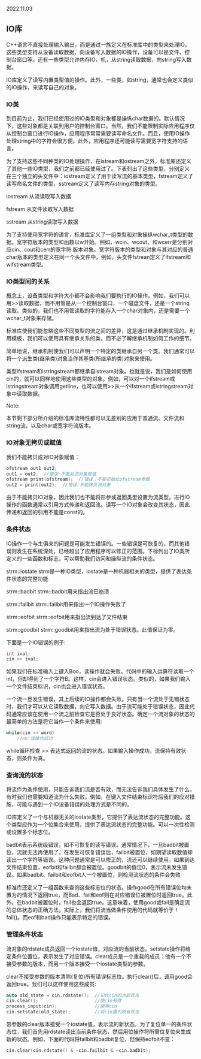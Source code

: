 2022.11.03



## IO库
C++语言不直接处理输入输出，而是通过一族定义在标准库中的类型来处理IO。这些类型支持从设备读取数据、向设备写入数据的IO操作，设备可以是文件、控制台窗口等。还有一些类型允许内存IO，机，从string读取数据，向string写入数据。

IO库定义了读写内置类型值的操作。此外，一些类，如string，通常也会定义类似的IO操作，来读写自己的对象。

### IO类
到目前为止，我们已经使用过的IO类型和对象都是操纵char数据的。默认情况下，这些对象都是关联到用户的控制台窗口。当然，我们不能限制实际应用程序仅从控制台窗口进行IO操作，应用程序常常需要读写命名文件。而且，使用IO操作处理string中的字符会很方便。此外，应用程序还可能读写需要宽字符支持的语言。

为了支持这些不同种类的IO处理操作，在istream和ostream之外，标准库还定义了其他一些IO类型，我们之前都已经使用过了。下表列出了这些类型，分别定义在三个独立的头文件中：iostream定义了用于读写流的基本类型，fstream定义了读写命名文件的类型，sstream定义了读写内存string对象的类型。

iostream  从流读取写入数据

fstream   从文件读取写入数据

sstream   从string读取写入数据

为了支持使用宽字符的语言，标准库定义了一组类型和对象操纵wchar_t类型的数据。宽字符版本的类型和函数以w开始。例如，wcin、wcout、和wcerr是分别对应cin、cout和cerr的宽字符 版本对象。宽字符版本的类型和对象与其对应的普通char版本的类型定义在同一个头文件中。例如，头文件fstrean定义了ifstream和wifstream类型。

### IO类型间的关系
概念上，设备类型和字符大小都不会影响我们要执行的IO操作。例如，我们可以用>>读取数据，而不用管是从一个控制台窗口，一个磁盘文件，还是一个string读取。类似的，我们也不用管读取的字符能存入一个char对象内，还是需要一个wchar_t对象来存储。

标准库使我们能忽略这些不同类型的流之间的差异，这是通过继承机制实现的。利用模板，我们可以使用具有继承关系的类，而不必了解继承机制如何工作的细节。

简单地说，继承机制使我们可以声明一个特定的类继承自另一个类。我们通常可以将一个派生类(继承类)对象当作其基类(所继承的类)对象来使用。

类型ifstream和istringstream都继承自istream对象。也就是说，我们是如何使用cin的，就可以同样地使用这些类型的对象。例如，可以对一个ifstream或istringstream对象调用getline，也可以使用>>从一个ifstream或istringstream对象中读取数据。

Note:

本节剩下部分所介绍的标准库流特性都可以无差别的应用于普通流、文件流和string流，以及char或宽字符流版本。

### IO对象无拷贝或赋值
我们不能拷贝或对IO对象赋值：

```c++
ofstream out1 out2;
out1 = out2;  //错误:不能对流对象赋值
ofstream print(ofstream);  //错误：不能初始化ofstream参数
out2 = print(out2);  //错误:不能拷贝流对象
```

由于不能拷贝IO对象，因此我们也不能将形参或返回类型设置为流类型。进行IO操作的函数通常以引用方式传递和返回流。读写一个IO对象会改变其状态，因此传递和返回的引用不能是const的。

### 条件状态
IO操作一个与生俱来的问题是可能发生错误的。一些错误是可恢复的，而其他错误则发生在系统深处，已经超出了应用程序可以修正的范围。下标列出了IO类所定义的一些函数和标志，可以帮助我们访问和操纵流的条件状态。

strm::iostate  strm是一种IO类型，iostate是一种机器相关的类型，提供了表达条件状态的完整功能

strm::badbit   strm::badbit用来指出流已崩溃

strm::failbit  strm::failbit用来指出一个IO操作失败了

strm::eofbit   strm::eofbit用来指出流到达了文件结束

strm::goodbit  strm::goodbit用来指出流为处于错误状态。此值保证为零。

下面是一个IO错误的例子:

```c++
int ival;
cin >> ival;
```

如果我们在标准输入上键入Boo，读操作就会失败。代码中的输入运算符读取一个int，但却得到了一个字符B。这样，cin会进入错误状态。类似的，如果我们输入一个文件结束标识，cin也会进入错误状态。

一个流一旦发生错误，其上后续的IO操作都会失败。只有当一个流处于无错状态时，我们才可以从它读取数据，向它写入数据。由于流可能处于错误状态，因此代码通常应该在使用一个流之前检查它是否处于良好状态。确定一个流对象的状态的最简单的方法是将它当作一个条件来使用:

```c++
while(cin >> word)
    //ok:读操作成功
```

while循环检查 >> 表达式返回的流的状态。如果输入操作成功，流保持有效状态，则条件为真。

### 查询流的状态
将流作为条件使用，只能告诉我们流是否有效，而无法告诉我们具体发生了什么。有时我们也需要知道流为什么失败。例如，在键入文件结束标识符后我们的应对措施，可能与遇到一个IO设备错误的处理方式是不同的。

IO库定义了一个与机器无关的iostate类型，它提供了表达流状态的完整功能。这个类型应作为一个位集合来使用，提供了表达流状态的完整功能。可以一次性检测或设置多个标志位。

badbit表示系统级错误，如不可恢复的读写错误。通常情况下，一旦badbit被置位，流就无法再使用了。在发生可恢复错误后，failbit被置位，如期望读取数值却读出一个字符等错误。这种问题通常是可以修正的，流还可以继续使用。如果到达文件结束位置，eofbit和failbit都会被置位。goodbit的值位0，表示流未发生错误。如果badbit、failbit和eofbit人一个被置位，则检测流状态的条件会失败

标准库还定义了一组函数来查询这些标志位的状态。操作good在所有错误位均未置为的情况下返回true，而Bad、fail和eof则在对应错误位被置位时返回true。此外，在badbit被置位时，fail也会返回true。这意味着，使用good或fail是确定流的总体状态的正确方法。实际上，我们将流当做条件使用的代码就等价于！fail()。而eof和bad操作只能表示特定的错误。

### 管理条件状态
流对象的rdstate成员返回一个iostate值，对应流的当前状态。setstate操作将给定条件位置位，表示发生了对应错误。clear成员是一个重载的成员：他有一个不接受参数的版本，而另一个版本接受一个iostate类型的参数。

clear不接受参数的版本清除(复位)所有错误标志位。执行clear()后，调用good会返回true。我们可以这样使用这些成员:

```c++
auto old_state = cin.rdstate();  //记住cin的当前状态
cin.clear();                     //使cin有效
process_input(cin);              //使用cin
cin.setstate(old_state);         //将cin置为原有状态
```

带参数的clear版本接受一个iostate值，表示流的新状态。为了复位单一的条件状态位，我们首先用rdstate读出当前条件状态，然后用位操作将所需位复位来生成新的状态。例如，下面的代码将failbit和badbit复位，但保持eofbit不变：

```c++
cin.clear(cin.rdstate() & ~cin.failbit & ~cin.badbit);
```